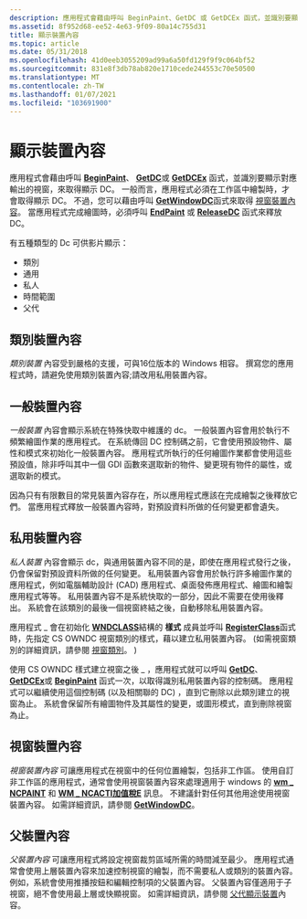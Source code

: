 ```yaml
---
description: 應用程式會藉由呼叫 BeginPaint、GetDC 或 GetDCEx 函式，並識別要顯示對應輸出的視窗，來取得顯示 DC。
ms.assetid: 8f952d68-ee52-4e63-9f09-80a14c755d31
title: 顯示裝置內容
ms.topic: article
ms.date: 05/31/2018
ms.openlocfilehash: 41d0eeb3055209ad99a6a50fd129f9f9c064bf52
ms.sourcegitcommit: 831e8f3db78ab820e1710cede244553c70e50500
ms.translationtype: MT
ms.contentlocale: zh-TW
ms.lasthandoff: 01/07/2021
ms.locfileid: "103691900"
---
```

# <a name="display-device-contexts"></a>顯示裝置內容

應用程式會藉由呼叫 [**BeginPaint**](/windows/desktop/api/Winuser/nf-winuser-beginpaint)、 [**GetDC**](/windows/desktop/api/Winuser/nf-winuser-getdc)或 [**GetDCEx**](/windows/desktop/api/Winuser/nf-winuser-getdcex) 函式，並識別要顯示對應輸出的視窗，來取得顯示 DC。 一般而言，應用程式必須在工作區中繪製時，才會取得顯示 DC。 不過，您可以藉由呼叫 [**GetWindowDC**](/windows/desktop/api/Winuser/nf-winuser-getwindowdc)函式來取得 [視窗裝置內容](#window-device-contexts)。 當應用程式完成繪圖時，必須呼叫 [**EndPaint**](/windows/desktop/api/Winuser/nf-winuser-endpaint) 或 [**ReleaseDC**](/windows/desktop/api/Winuser/nf-winuser-releasedc) 函式來釋放 DC。

有五種類型的 Dc 可供影片顯示：

-   類別
-   通用
-   私人
-   時間範圍
-   父代

## <a name="class-device-contexts"></a>類別裝置內容

*類別裝置* 內容受到嚴格的支援，可與16位版本的 Windows 相容。 撰寫您的應用程式時，請避免使用類別裝置內容;請改用私用裝置內容。

## <a name="common-device-contexts"></a>一般裝置內容

*一般裝置* 內容會顯示系統在特殊快取中維護的 dc。 一般裝置內容會用於執行不頻繁繪圖作業的應用程式。 在系統傳回 DC 控制碼之前，它會使用預設物件、屬性和模式來初始化一般裝置內容。 應用程式所執行的任何繪圖作業都會使用這些預設值，除非呼叫其中一個 GDI 函數來選取新的物件、變更現有物件的屬性，或選取新的模式。

因為只有有限數目的常見裝置內容存在，所以應用程式應該在完成繪製之後釋放它們。 當應用程式釋放一般裝置內容時，對預設資料所做的任何變更都會遺失。

## <a name="private-device-contexts"></a>私用裝置內容

*私人裝置* 內容會顯示 dc，與通用裝置內容不同的是，即使在應用程式發行之後，仍會保留對預設資料所做的任何變更。 私用裝置內容會用於執行許多繪圖作業的應用程式，例如電腦輔助設計 (CAD) 應用程式、桌面發佈應用程式、繪圖和繪製應用程式等等。 私用裝置內容不是系統快取的一部分，因此不需要在使用後釋出。 系統會在該類別的最後一個視窗終結之後，自動移除私用裝置內容。

應用程式 \_ 會在初始化 [**WNDCLASS**](/windows/win32/api/winuser/ns-winuser-wndclassa)結構的 **樣式** 成員並呼叫 [**RegisterClass**](/windows/win32/api/winuser/nf-winuser-registerclassa)函式時，先指定 CS OWNDC 視窗類別的樣式，藉以建立私用裝置內容。  (如需視窗類別的詳細資訊，請參閱 [視窗類別](../winmsg/window-classes.md)。 ) 

使用 CS OWNDC 樣式建立視窗之後 \_ ，應用程式就可以呼叫 [**GetDC**](/windows/desktop/api/Winuser/nf-winuser-getdc)、 [**GetDCEx**](/windows/desktop/api/Winuser/nf-winuser-getdcex)或 [**BeginPaint**](/windows/desktop/api/Winuser/nf-winuser-beginpaint) 函式一次，以取得識別私用裝置內容的控制碼。 應用程式可以繼續使用這個控制碼 (以及相關聯的 DC) ，直到它刪除以此類別建立的視窗為止。 系統會保留所有繪圖物件及其屬性的變更，或圖形模式，直到刪除視窗為止。

## <a name="window-device-contexts"></a>視窗裝置內容

*視窗裝置內容* 可讓應用程式在視窗中的任何位置繪製，包括非工作區。 使用自訂非工作區的應用程式，通常會使用視窗裝置內容來處理適用于 windows 的 [**wm \_ NCPAINT**](wm-ncpaint.md) 和 [**WM \_ NCACTI加值稅E**](../winmsg/wm-ncactivate.md) 訊息。 不建議針對任何其他用途使用視窗裝置內容。 如需詳細資訊，請參閱 [**GetWindowDC**](/windows/desktop/api/Winuser/nf-winuser-getwindowdc)。

## <a name="parent-device-contexts"></a>父裝置內容

*父裝置內容* 可讓應用程式將設定視窗裁剪區域所需的時間減至最少。 應用程式通常會使用上層裝置內容來加速控制視窗的繪製，而不需要私人或類別的裝置內容。 例如，系統會使用推播按鈕和編輯控制項的父裝置內容。 父裝置內容僅適用于子視窗，絕不會使用最上層或快顯視窗。 如需詳細資訊，請參閱 [父代顯示裝置](parent-display-device-contexts.md)內容。

 

 
